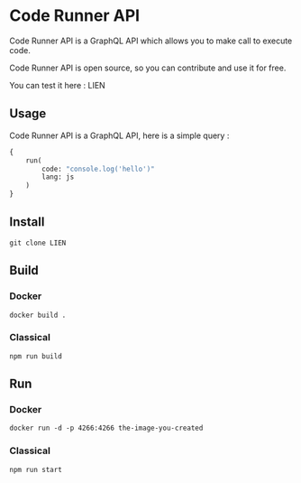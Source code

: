 # Code Runner API
Code Runner API is a GraphQL API which allows you to make call to execute code.

Code Runner API is open source, so you can contribute and use it for free.

You can test it here : LIEN

## Usage

Code Runner API is a GraphQL API, here is a simple query :
```graphql
{
    run(
        code: "console.log('hello')"
        lang: js
    )
}
```

## Install
`git clone LIEN`

## Build

### Docker
`docker build .`

### Classical
`npm run build`

## Run

### Docker
`docker run -d -p 4266:4266 the-image-you-created`

### Classical
`npm run start`
